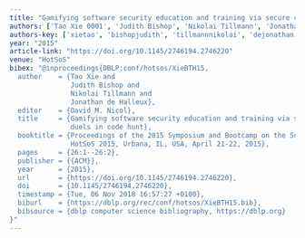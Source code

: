 ```yaml
---
title: "Gamifying software security education and training via secure coding duels in code hunt"
authors: ['Tao Xie 0001', 'Judith Bishop', 'Nikolai Tillmann', 'Jonathan de Halleux']
authors-key: ['xietao', 'bishopjudith', 'tillmannnikolai', 'dejonathan']
year: "2015"
article-link: "https://doi.org/10.1145/2746194.2746220"
venue: "HotSoS"
bibex: "@inproceedings{DBLP:conf/hotsos/XieBTH15,
  author    = {Tao Xie and
               Judith Bishop and
               Nikolai Tillmann and
               Jonathan de Halleux},
  editor    = {David M. Nicol},
  title     = {Gamifying software security education and training via secure coding
               duels in code hunt},
  booktitle = {Proceedings of the 2015 Symposium and Bootcamp on the Science of Security,
               HotSoS 2015, Urbana, IL, USA, April 21-22, 2015},
  pages     = {26:1--26:2},
  publisher = {{ACM}},
  year      = {2015},
  url       = {https://doi.org/10.1145/2746194.2746220},
  doi       = {10.1145/2746194.2746220},
  timestamp = {Tue, 06 Nov 2018 16:57:27 +0100},
  biburl    = {https://dblp.org/rec/conf/hotsos/XieBTH15.bib},
  bibsource = {dblp computer science bibliography, https://dblp.org}
}"
---
```

